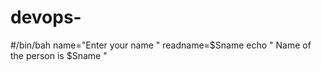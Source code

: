 # devops-
#/bin/bah 
name="Enter your name "
readname=$Sname 
echo " Name of the person is $Sname "
